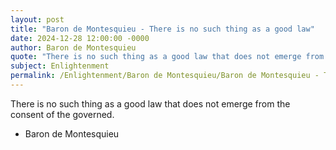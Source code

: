 ```yaml
---
layout: post
title: "Baron de Montesquieu - There is no such thing as a good law"
date: 2024-12-28 12:00:00 -0000
author: Baron de Montesquieu
quote: "There is no such thing as a good law that does not emerge from the consent of the governed."
subject: Enlightenment
permalink: /Enlightenment/Baron de Montesquieu/Baron de Montesquieu - There is no such thing as a good law
---
```


There is no such thing as a good law that does not emerge from the consent of the governed.

- Baron de Montesquieu

